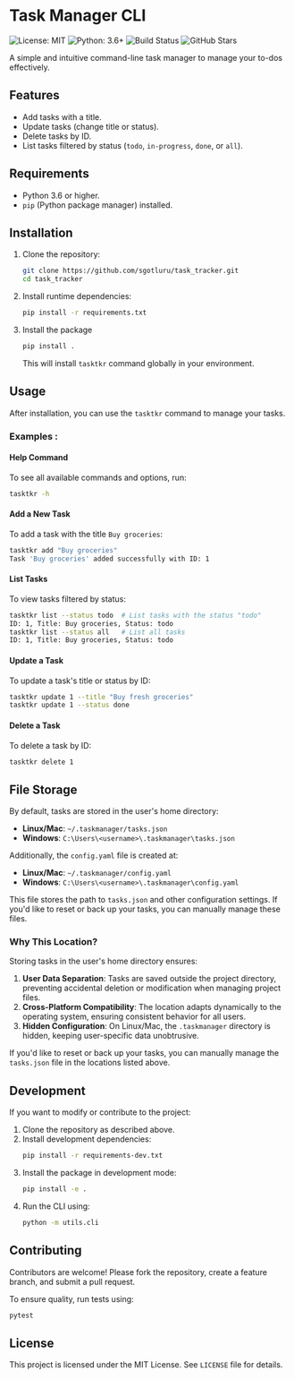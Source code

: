 # Task Manager CLI

![License: MIT](https://img.shields.io/badge/License-MIT-blue.svg)
![Python: 3.6+](https://img.shields.io/badge/Python-3.6%2B-blue)
![Build Status](https://img.shields.io/github/workflow/status/sgotluru/task_tracker/CI)
![GitHub Stars](https://img.shields.io/github/stars/sgotluru/task_tracker?style=social)

A simple and intuitive command-line task manager to manage your to-dos effectively.

## Features
- Add tasks with a title.
- Update tasks (change title or status).
- Delete tasks by ID.
- List tasks filtered by status (`todo`, `in-progress`, `done`, or `all`).

## Requirements
- Python 3.6 or higher.
- `pip` (Python package manager) installed.

## Installation
1. Clone the repository:
   ```bash
   git clone https://github.com/sgotluru/task_tracker.git
   cd task_tracker
   ```
2. Install runtime dependencies:
    ```bash
    pip install -r requirements.txt
    ```
3. Install the package
    ```bash
    pip install .
    ```
    This will install `tasktkr` command globally in your environment.

## Usage
After installation, you can use the `tasktkr` command to manage your tasks.

### Examples :
#### Help Command
To see all available commands and options, run:
```bash
tasktkr -h
```

#### Add a New Task
To add a task with the title `Buy groceries`:
```bash
tasktkr add "Buy groceries"
Task 'Buy groceries' added successfully with ID: 1
```

#### List Tasks
To view tasks filtered by status:
```bash
tasktkr list --status todo  # List tasks with the status "todo"
ID: 1, Title: Buy groceries, Status: todo
tasktkr list --status all   # List all tasks
ID: 1, Title: Buy groceries, Status: todo
```


#### Update a Task
To update a task's title or status by ID:
```bash
tasktkr update 1 --title "Buy fresh groceries"
tasktkr update 1 --status done
```

#### Delete a Task
To delete a task by ID:
```bash
tasktkr delete 1
```

## File Storage
By default, tasks are stored in the user's home directory:

- **Linux/Mac**: `~/.taskmanager/tasks.json`
- **Windows**: `C:\Users\<username>\.taskmanager\tasks.json`

Additionally, the `config.yaml` file is created at:

- **Linux/Mac**: `~/.taskmanager/config.yaml`
- **Windows**: `C:\Users\<username>\.taskmanager\config.yaml`

This file stores the path to `tasks.json` and other configuration settings. If you'd like to reset or back up your tasks, you can manually manage these files.


### Why This Location?
Storing tasks in the user's home directory ensures:
1. **User Data Separation**: Tasks are saved outside the project directory, preventing accidental deletion or modification when managing project files.
2. **Cross-Platform Compatibility**: The location adapts dynamically to the operating system, ensuring consistent behavior for all users.
3. **Hidden Configuration**: On Linux/Mac, the `.taskmanager` directory is hidden, keeping user-specific data unobtrusive.

If you'd like to reset or back up your tasks, you can manually manage the `tasks.json` file in the locations listed above.



## Development
If you want to modify or contribute to the project:
1. Clone the repository as described above.
2. Install development dependencies:
    ```bash
    pip install -r requirements-dev.txt
    ```
3. Install the package in development mode:
    ```bash
    pip install -e .
    ```
4. Run the CLI using:
    ```bash
    python -m utils.cli
    ```
## Contributing
Contributors are welcome! Please fork the repository, create a feature branch, and submit a pull request.

To ensure quality, run tests using:
```bash
pytest
```

## License
This project is licensed under the MIT License. See `LICENSE` file for details.
